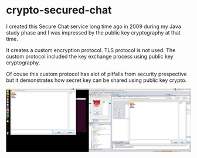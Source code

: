# crypto-secured-chat

I created this Secure Chat service long time ago in 2009 during my Java study phase and I was impressed by the public key cryptography at that time.

It creates a custom encryption protocol. TLS protocol is not used. The custom protocol included the key exchange process using public key cryptography.

Of couse this custom protocol has alot of pitfalls from security prespective but it demonstrates how secret key can be shared using public key crypto.

![alt text](https://raw.githubusercontent.com/moataz-metwally/crypto-secured-chat/master/screenshot.png)
